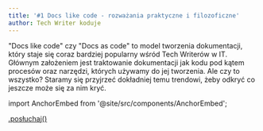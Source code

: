 ```yaml
---
title: '#1 Docs like code - rozważania praktyczne i filozoficzne'
author: Tech Writer koduje
---
```


"Docs like code" czy "Docs as code" to model tworzenia dokumentacji, który staje
się coraz bardziej popularny wśród Tech Writerów w IT. Głównym założeniem jest
traktowanie dokumentacji jak kodu pod kątem procesów oraz narzędzi, których
używamy do jej tworzenia. Ale czy to wszystko? Staramy się przyjrzeć dokładniej
temu trendowi, żeby odkryć co jeszcze może się za nim kryć.

import AnchorEmbed from '@site/src/components/AnchorEmbed';

<AnchorEmbed episodeId="1-Docs-like-code---rozwaania-praktyczne-i-filozoficzne-e41dsc" />

<a class="brandButton" href="https://anchor.fm/docdeveloper/episodes/1-Docs-like-code---rozwaania-praktyczne-i-filozoficzne-e41dsc" target="_blank" rel="noopener noreferrer">.posłuchaj()</a>
